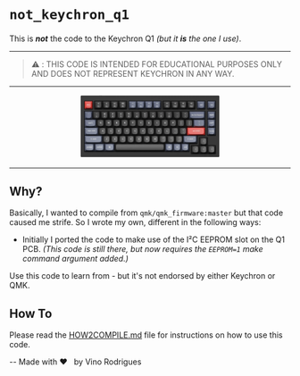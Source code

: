 # `not_keychron_q1`

This is ***not*** the code to the Keychron Q1 *(but it **is** the one I use)*.

---

> :warning: : THIS CODE IS INTENDED FOR EDUCATIONAL PURPOSES ONLY AND DOES NOT REPRESENT KEYCHRON IN ANY WAY.

---

<p align="center"><img src="docs/image-00.png" width="50%"></p>

***

## Why?

Basically, I wanted to compile from `qmk/qmk_firmware:master` but that code caused me strife.  So I wrote my own, different in the following ways:

* Initially I ported the code to make use of the I²C EEPROM slot on the Q1 PCB. *(This code is still there, but now requires the `EEPROM=1` make command argument added.)*

Use this code to learn from - but it's not endorsed by either Keychron or QMK.

## How To

Please read the [HOW2COMPILE.md](HOW2COMPILE.md) file for instructions on how to use this code.

-- Made with :heart: &nbsp; by Vino Rodrigues
